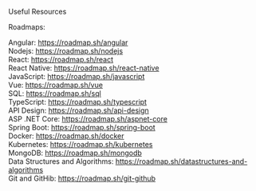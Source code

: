 Useful Resources

Roadmaps:

Angular: https://roadmap.sh/angular  
Nodejs: https://roadmap.sh/nodejs  
React: https://roadmap.sh/react  
React Native: https://roadmap.sh/react-native  
JavaScript: https://roadmap.sh/javascript  
Vue: https://roadmap.sh/vue  
SQL: https://roadmap.sh/sql  
TypeScript: https://roadmap.sh/typescript  
API Design: https://roadmap.sh/api-design  
ASP .NET Core: https://roadmap.sh/aspnet-core  
Spring Boot: https://roadmap.sh/spring-boot  
Docker: https://roadmap.sh/docker  
Kubernetes: https://roadmap.sh/kubernetes  
MongoDB: https://roadmap.sh/mongodb  
Data Structures and Algorithms: https://roadmap.sh/datastructures-and-algorithms  
Git and GitHib: https://roadmap.sh/git-github  
